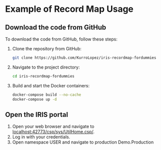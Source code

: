 # Example of Record Map Usage

## Download the code from GitHub

To download the code from GitHub, follow these steps:

1. Clone the repository from GitHub:
    ```bash
    git clone https://github.com/KurroLopez/iris-recordmap-fordummies
    ```
2. Navigate to the project directory:
    ```bash
    cd iris-recordmap-fordummies
    ```
3. Build and start the Docker containers:
    ```bash
    docker-compose build --no-cache
    docker-compose up -d
    ```

## Open the IRIS portal

1. Open your web browser and navigate to [localhost:42773/csp/sys/UtilHome.csp/](localhost:42773/csp/sys/UtilHome.csp/).
2. Log in with your credentials.
3. Open namespace USER and navigate to production Demo.Production
